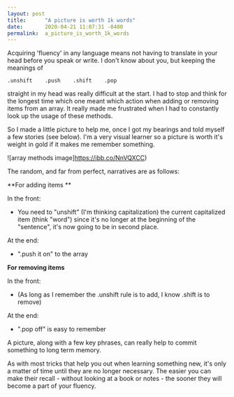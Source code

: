 ```yaml
---
layout: post
title:      "A picture is worth 1k words"
date:       2020-04-21 11:07:31 -0400
permalink:  a_picture_is_worth_1k_words
---
```



Acquiring 'fluency' in any language means not having to translate in your head before you speak or write. I don't know about you, but keeping the meanings of 

```
.unshift    .push    .shift    .pop 
```

straight in my head was really difficult at the start. I had to stop and think for the longest time which one meant which action when adding or removing items from an array. It really made me frustrated when I had to constantly look up the usage of these methods. 

So I made a little picture to help me, once I got my bearings and told myself a few stories (see below). I'm a very visual learner so a picture is worth it's weight in gold if it makes me remember something. 

![array methods image]https://ibb.co/NnVQXCC)


The random, and far from perfect, narratives are as follows:

**For adding items **

In the front:

* You need to "unshift" (I'm thinking capitalization) the current capitalized item (think "word") since it's no longer at the beginning of the "sentence", it's now going to be in second place. 

At the end:

* ".push it on" to the array

**For removing items**

In the front:
* (As long as I remember the .unshift rule is to add, I know .shift is to remove)

At the end:
* ".pop off" is easy to remember

A picture, along with a few key phrases, can really help to commit something to long term memory. 

As with most tricks that help you out when learning something new, it's only a matter of time until they are no longer necessary.  The easier you can make their recall - without looking at a book or notes - the sooner they will become a part of your fluency. 


